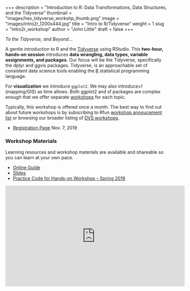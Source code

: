 +++
description = "Introduction to R: Data Transformations, Data Structures, and the Tidyverse"
thumbnail = "images/hex_tidyverse_workshp_thumb.png"
image = "images/intro2r_1200x444.jpg"
title = "Intro to R/Tidyverse"
weight = 1
slug = "intro2r_workshop"
author = "John Little"
draft = false
+++

*To the Tidyverse, and Beyond...*	

A gentle introduction to R and the [Tidyverse](https://tidyverse.org/) using RStudio. This **two-hour, hands-on session** introduces **data wrangling, data types, variable assignments, and packages**.  Our focus will be the Tidyverse, specifically the dplyr and ggvis packages. Tidyverse, is an approachable set of consistent data science tools enabling the [R](https://www.r-project.org/) statistical programming language.

For **visualization** we introduce `ggplot2`.  We may also introduce`sf`  (mapping/GIS) as time allows. Both ggplot2 and sf packages are complex enough that we offer separate [workshops](/#portfolio) for each topic.

Typically, this workshop is offered once a month.  The best way to find out about future workshops is by subscribing to Rfun [workshop annoucement list](https://lists.duke.edu/sympa/subscribe/rfun) or browsing our broader listing of [DVS workshops](https://library.duke.edu/data/workshops). 


- <a href="https://duke.libcal.com/event/5497158" class="button big">Registration Page</a> Nov. 7, 2019 


### Workshop Materials

Learning resources and workshop materials are available and shareable so you can learn at your own pace.  

- [Online Guide](https://intro2r.library.duke.edu/)
- [Slides](https://intro2r.library.duke.edu/slides/)
- [Practice Code for Hands-on Workshop – Spring 2019](https://github.com/libjohn/intro2r-2019spring)

<iframe width="560" height="315" src="https://www.youtube.com/embed/NtfHcNlwSEY" frameborder="0" allow="accelerometer; autoplay; encrypted-media; gyroscope; picture-in-picture" allowfullscreen></iframe>


